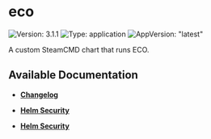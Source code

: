 # eco

![Version: 3.1.1](https://img.shields.io/badge/Version-3.1.1-informational?style=flat-square) ![Type: application](https://img.shields.io/badge/Type-application-informational?style=flat-square) ![AppVersion: "latest"](https://img.shields.io/badge/AppVersion-"latest"-informational?style=flat-square)

A custom SteamCMD chart that runs ECO.

## Available Documentation

- [**Changelog**](CHANGELOG)

- [**Helm Security**](container-security)

- [**Helm Security**](helm-security)


